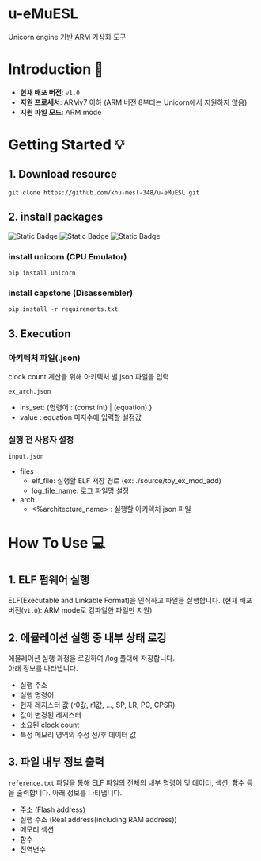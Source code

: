 # u-eMuESL
Unicorn engine 기반 ARM 가상화 도구

# Introduction 📖
- **현재 배포 버전**: `v1.0`
- **지원 프로세서**: ARMv7 이하 (ARM 버전 8부터는 Unicorn에서 지원하지 않음)
- **지원 파일 모드**: ARM mode

# Getting Started 💡
## 1. Download resource
```commandline
git clone https://github.com/khu-mesl-348/u-eMuESL.git
```

## 2. install packages
![Static Badge](https://img.shields.io/badge/python-3.10.2-blue)
![Static Badge](https://img.shields.io/badge/unicorn-2.0.1.post1-green)
![Static Badge](https://img.shields.io/badge/capstone-4.0.2-green)
### install unicorn (CPU Emulator)
```
pip install unicorn
```
### install capstone (Disassembler)
```
pip install -r requirements.txt
```

## 3. Execution
### 아키텍처 파일(.json)
clock count 계산을 위해 아키텍처 별 json 파일을 입력
```
ex_arch.json
```
* ins_set: {명령어 : (const int) | (equation) }
* value : equation 미지수에 입력할 설정값
  
### 실행 전 사용자 설정
```
input.json
```
* files
  * elf_file: 실행할 ELF 저장 경로 (ex: ./source/toy_ex_mod_add)
  * log_file_name: 로그 파일명 설정
* arch
  * <%architecture_name> : 실행할 아키텍처 json 파일


# How To Use 💻
## 1. ELF 펌웨어 실행
ELF(Executable and Linkable Format)을 인식하고 파일을 실행합니다.
(현재 배포 버전(`v1.0`): ARM mode로 컴파일한 파일만 지원)  
## 2. 에뮬레이션 실행 중 내부 상태 로깅
에뮬레이션 실행 과정을 로깅하여 /log 폴더에 저장합니다.  
아래 정보를 나타냅니다.  
* 실행 주소
* 실행 명령어
* 현재 레지스터 값 (r0값, r1값, ..., SP, LR, PC, CPSR)
* 값이 변경된 레지스터
* 소요된 clock count
* 특정 메모리 영역의 수정 전/후 데이터 값
## 3. 파일 내부 정보 출력
`reference.txt` 파일을 통해 ELF 파일의 전체의 내부 명령어 및 데이터, 섹션, 함수 등을 출력합니다.
아래 정보를 나타냅니다.
* 주소 (Flash address)
* 실행 주소 (Real address(including RAM address))
* 메모리 섹션
* 함수
* 전역변수
  
